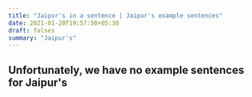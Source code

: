 ```yaml
---
title: "Jaipur's in a sentence | Jaipur's example sentences"
date: 2021-01-20T19:57:50+05:30
draft: falses
summary: "Jaipur's"
---
```

## Unfortunately, we have no example sentences for Jaipur's                 
